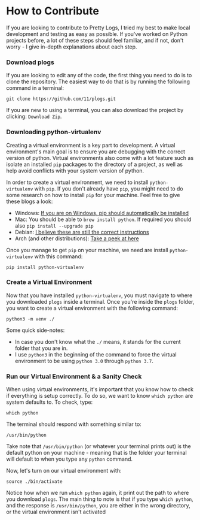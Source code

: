 # How to Contribute
If you are looking to contribute to Pretty Logs, I tried my best to make local development and testing as easy
as possible. If you've worked on Python projects before, a lot of these steps should feel familiar, and if not,
don't worry - I give in-depth explanations about each step.


### Download plogs
If you are looking to edit any of the code, the first thing you need to do is to clone the repository. The easiest way
to do that is by running the following command in a terminal:

```
git clone https://github.com/11/plogs.git
```

If you are new to using a terminal, you can also download the project by clicking: `Download Zip`.


### Downloading python-virtualenv
Creating a virtual environment is a key part to development. A virtual environment's main goal is to ensure you are debugging
with the correct version of python. Virtual environments also come with a lot feature such as isolate
an installed `pip` packages to the directory of a project, as well as help avoid conflicts with your system version of python.

In order to create a virtual environment, we need to install `python-virtualenv` with `pip`. If you don't already have `pip`,
you might need to do some research on how to install `pip` for your machine. Feel free to give these blogs a look:

- Windows: [If you are on Windows, pip should automatically be installed](https://docs.python.org/3/whatsnew/3.4.html#whatsnew-pep-45)
- Mac: You should be able to `brew install python`. If required you should also `pip install --upgrade pip`
- Debian: [I believe these are still the correct instructions](https://www.saltycrane.com/blog/2010/02/how-install-pip-ubuntu/)
- Arch (and other distributions): [Take a peek at here](https://www.tecmint.com/install-pip-in-linux/)

Once you manage to get `pip` on your machine, we need are install `python-virtualenv` with this command:
```
pip install python-virtualenv
```


### Create a Virtual Environment
Now that you have installed `python-virtualenv`, you must navigate to where you downloaded `plogs` inside a terminal.
Once you're inside the `plogs` folder, you want to create a virtual environment with the following command:

```
python3 -m venv ./
```

Some quick side-notes:
- In case you don't know what the `./` means, it stands for the current folder that you are in.
- I use `python3` in the beginning of the command to force the virtual environment to be using `python 3.0` through `python 3.7`.



### Run our Virtual Environment & a Sanity Check
When using virtual environments, it's important that you know how to check if everything is setup correctly.
To do so, we want to know `which python` are system defaults to. To check, type:

```
which python
```

The terminal should respond with something similar to:

```
/usr/bin/python
```

Take note that `/usr/bin/python` (or whatever your terminal prints out) is the default python on your machine - meaning
that is the folder your terminal will default to when you type any `python` command.

Now, let's turn on our virtual environment with:

```
source ./bin/activate
```

Notice how when we run `which python` again, it print out the path to where you download `plogs`.
The main thing to note is that if you type `which python`, and the response is `/usr/bin/python`, you are either
in the wrong directory, or the virtual environment isn't activated
